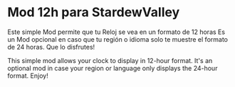 # Mod 12h para StardewValley

Este simple Mod permite que tu Reloj se vea en un formato de 12 horas
Es un Mod opcional en caso que tu región o idioma solo te muestre el formato de 24 horas.
Que lo disfrutes!

This simple mod allows your clock to display in 12-hour format.
It's an optional mod in case your region or language only displays the 24-hour format.
Enjoy!
